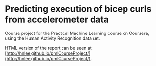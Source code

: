# Predicting execution of bicep curls from accelerometer data

Course project for the Practical Machine Learning course on Coursera, using
the Human Activity Recognition data set.

HTML version of the report can be seen at
[http://hnlee.github.io/pmlCourseProject/](http://hnlee.github.io/pmlCourseProject/).
